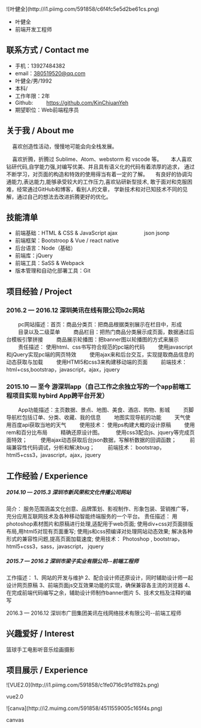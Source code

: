 <div class="a4">

<div class="box">

<div class="header banxin">

<div class="header-l left">![叶健全](http://i1.piimg.com/591858/c6f4fc5e5d2be61cs.png)

*   叶健全
*   前端开发工程师

</div>

<div class="header-r right">

## 联系方式 / Contact me

*   手机：13927484382
*   email：380519520@qq.com
*   叶健全/男/1992
*   本科/
*   工作年限：2年
*   Github:
            https://github.com/KinChiuanYeh
*   期望职位：Web前端程序员

</div>

</div>

<div class="neck banxin">

<div class="neck-l left">

## 关于我 / About me

    喜欢创造性活动，慢慢地可能会向全栈发展。

    喜欢折腾，折腾过 Sublime、Atom、webstorm 和 vscode 等。
     本人喜欢钻研代码,自学能力强,对编写优美、并且具有语义化的代码有着浓厚的追求， 通过不断学习，对页面的构造和特效的使用得当有着一定的了解。
    有良好的协调沟通能力,表达能力,能够承受较大的工作压力,喜欢钻研新型技术, 敢于面对和克服困难，经常通过GitHub和博客，看别人的文章， 学新技术和对已知技术不同的见解，通过自己的想法去改进折腾更好的优化。

</div>

<div class="neck-r right">

## 技能清单

*   前端基础：HTML & CSS & JavaScript ajax                  json jsonp
*   前端框架：Bootstroop & Vue / react native
*   后台语言：Node（基础）
*   前端库：jQuery
*   前端工具：SaSS & Webpack
*   版本管理和自动化部署工具：Git

</div>

</div>

<div class="tummy banxin">

<div class="tummy-l left">

## 项目经验 / Project

### 2016.2 — 2016.12 深圳美讯在线有限公司b2c网站

        pc网站描述：首页：商品分类页：把商品根据类别展示在栏目中，形成
        目录以及二级菜单
        商品栏目：把热门商品分类展示成页面，数据通过后台模板引擎拼接
        商品展示轮播图：把banner图以轮播图的方式来展示
        责任描述： 使用html、css书写符合规范的pc端的代码
        使用javascript和jQuery实现pc端的网页特效
        使用ajax来和后台交互，实现提取商品信息的动态获取与加载
        使用HTMl5和css3来构建移动端的页面
        前端技术： html+css,bootstrap，javascript，ajax，jquery

### 2015.10 — 至今 游深圳app（自己工作之余独立写的一个app前端工程项目实现 hybird App跨平台开发）

        App功能描述：主页数据、景点、地图、美食、酒店、购物、影城
        页脚导航栏包括订单、分类、收藏、我的信息
        地图实现导航的功能
        天气使用百度api获取当地的天气
        使用技术： 使用ps构建大概的设计原稿
        使用rem和百分比布局
        精确还原设计图。
        使用css3配合js、jquery等完成页面特效；
        使用ajax动态获取后台json数据，写解析数据的回调函数；
        前端兼容性代码调试，分析和解决bug；
        前端技术： bootstrap，html5+css3，javascript，ajax，jquery

</div>

<div class="tummy-r right">

## 工作经验 / Experience

##### 2014.10 — 2015.3 深圳市新风荣和文化传播公司网站

简介： 服务范围涵盖文化创意、品牌策划、影视制作、形象包装、营销推广等， 充分应用互联网技术及各种移动智能终端服务的一个平台。
责任描述： 用photoshop素材图片和原稿进行处理,适配用于web页面; 使用div+css对页面排版布局,用html5对现有页面重写; 使用js和css预编译对处理网站动态效果; 解决各种形式的兼容性问题,提高页面加载速度;
使用技术： Photoshop , bootstrap，html5+css3，sass，javascript， jquery

##### 2015.7 — 2016.2 深圳市梁子实业有限公司--前端工程师

工作描述：
1、网站的开发与维护 2、配合设计师还原设计，同时辅助设计师一起设计网页原稿 3、前端页面js交互效果功能的实现，确保兼容各主流的浏览器 4、在完成前端代码编写之余，辅助设计师制作banner图片 5、技术文档及注释的编写

2016.3 — 2016.12 深圳市广田集团美讯在线网络技术有限公司--前端工程师

</div>

</div>

<div class="footer banxin">

<div class="footer-l left">

## 兴趣爱好 / Interest

篮球手工电影听音乐绘画摄影

</div>

<div class="footer-r right">

## 项目展示 / Experience

<div class="xmL fl">![VUE2.0](http://i1.piimg.com/591858/c1fe0716c91d1f82s.png)

vue2.0

</div>

<div class="xmR fl">![canva](http://i2.muimg.com/591858/4511559005c165f4s.png)

canvas

</div>

</div>

</div>

</div>

</div>